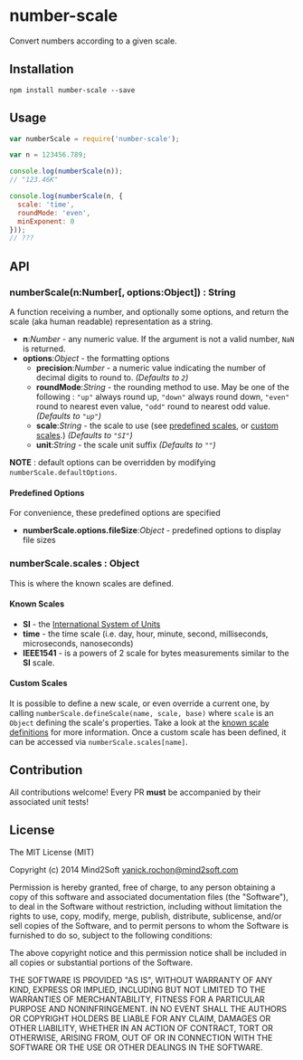 # number-scale

Convert numbers according to a given scale.


## Installation

```
npm install number-scale --save
```

## Usage

```javascript
var numberScale = require('number-scale');

var n = 123456.789;

console.log(numberScale(n));
// "123.46K"

console.log(numberScale(n, { 
  scale: 'time',
  roundMode: 'even',
  minExponent: 0
}));
// ???
```


## API

### numberScale(n:Number[, options:Object]) : String

A function receiving a number, and optionally some options, and return the scale (aka human readable) representation as a string.

* **n**:*Number* - any numeric value. If the argument is not a valid number, `NaN` is returned.
* **options**:*Object* - the formatting options
  * **precision**:*Number* - a numeric value indicating the number of decimal digits to round to. *(Defaults to `2`)*
  * **roundMode**:*String* - the rounding method to use. May be one of the following : `"up"` always round up, `"down"` always round down, `"even"` round to nearest even value, `"odd"` round to nearest odd value. *(Defaults to `"up"`)*
  * **scale**:*String* - the scale to use (see [predefined scales](#predefined-scales), or [custom scales](#custom-scales).) *(Defaults to `"SI"`)*
  * **unit**:*String* - the scale unit suffix *(Defaults to `""`)*

**NOTE** : default options can be overridden by modifying `numberScale.defaultOptions`.


#### Predefined Options

For convenience, these predefined options are specified

* **numberScale.options.fileSize**:*Object* - predefined options to display file sizes


### numberScale.scales : Object

This is where the known scales are defined.

#### Known Scales

* **SI** - the [International System of Units](https://en.wikipedia.org/wiki/International_System_of_Units)
* **time** - the time scale (i.e. day, hour, minute, second, milliseconds, microseconds, nanoseconds)
* **IEEE1541** - is a powers of 2 scale for bytes measurements similar to the **SI** scale.


#### Custom Scales

It is possible to define a new scale, or even override a current one, by calling `numberScale.defineScale(name, scale, base)` where `scale` is an `Object` defining the scale's properties. Take a look at the [known scale definitions](lib/number-scale.js#L46-L94) for more information. Once a custom scale has been defined, it can be accessed via `numberScale.scales[name]`.


## Contribution

All contributions welcome! Every PR **must** be accompanied by their associated
unit tests!


## License

The MIT License (MIT)

Copyright (c) 2014 Mind2Soft <yanick.rochon@mind2soft.com>

Permission is hereby granted, free of charge, to any person obtaining a copy of
this software and associated documentation files (the "Software"), to deal in
the Software without restriction, including without limitation the rights to
use, copy, modify, merge, publish, distribute, sublicense, and/or sell copies of
the Software, and to permit persons to whom the Software is furnished to do so,
subject to the following conditions:

The above copyright notice and this permission notice shall be included in all
copies or substantial portions of the Software.

THE SOFTWARE IS PROVIDED "AS IS", WITHOUT WARRANTY OF ANY KIND, EXPRESS OR
IMPLIED, INCLUDING BUT NOT LIMITED TO THE WARRANTIES OF MERCHANTABILITY, FITNESS
FOR A PARTICULAR PURPOSE AND NONINFRINGEMENT. IN NO EVENT SHALL THE AUTHORS OR
COPYRIGHT HOLDERS BE LIABLE FOR ANY CLAIM, DAMAGES OR OTHER LIABILITY, WHETHER
IN AN ACTION OF CONTRACT, TORT OR OTHERWISE, ARISING FROM, OUT OF OR IN
CONNECTION WITH THE SOFTWARE OR THE USE OR OTHER DEALINGS IN THE SOFTWARE.